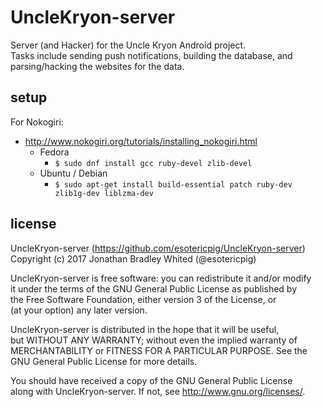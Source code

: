 # UncleKryon-server
Server (and Hacker) for the Uncle Kryon Android project.  
Tasks include sending push notifications, building the database, and parsing/hacking the websites for the data.

## setup
For Nokogiri:
- http://www.nokogiri.org/tutorials/installing_nokogiri.html
  - Fedora
    - `$ sudo dnf install gcc ruby-devel zlib-devel`
  - Ubuntu / Debian
    - `$ sudo apt-get install build-essential patch ruby-dev zlib1g-dev liblzma-dev`

## license
UncleKryon-server (https://github.com/esotericpig/UncleKryon-server)  
Copyright (c) 2017 Jonathan Bradley Whited (@esotericpig)  

UncleKryon-server is free software: you can redistribute it and/or modify  
it under the terms of the GNU General Public License as published by  
the Free Software Foundation, either version 3 of the License, or  
(at your option) any later version.  

UncleKryon-server is distributed in the hope that it will be useful,  
but WITHOUT ANY WARRANTY; without even the implied warranty of  
MERCHANTABILITY or FITNESS FOR A PARTICULAR PURPOSE.  See the  
GNU General Public License for more details.  

You should have received a copy of the GNU General Public License  
along with UncleKryon-server.  If not, see <http://www.gnu.org/licenses/>.  
